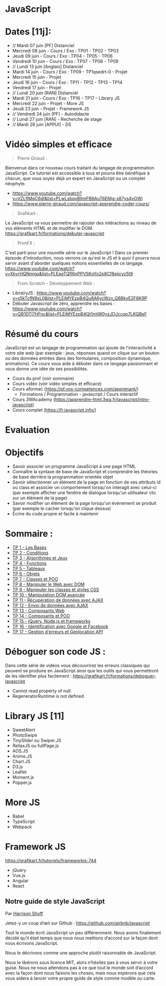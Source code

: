 # JavaScript
<!--
- Correction
-->

<!--
- La sécurité d'un site Web
- More cours
- Framework cours
- Library cours
- Best pratice
- Function fleche
- Voir photo
-->

# Dates [11j]:
- // Mardi 07 juin [PF] Distanciel
- Mercredi 08 juin - Cours / Exo : TP01 - TP02 - TP03
- Jeudi 09 juin - Cours / Exo : TP04 - TP05 - TP06
- Vendredi 10 juin - Cours / Exo : TP07 - TP08 - TP09
- // Lundi 13 juin [Anglais] Distanciel
- Mardi 14 juin - Cours / Exo : TP09 - TP1qsedrt-0 - Projet
- Mercredi 15 juin - Projet
- Jeudi 16 juin - Cours / Exo : TP11 - TP12 - TP13 - TP14
- Vendredi 17 juin - Projet
- // Lundi 20 juin [RAN] Distanciel
- Mardi 21 juin - Cours / Exo : TP16 - TP17 - Library JS
- Mercredi 22 juin - Projet - More JS
- Jeudi 23 juin - Projet - Framework JS
- // Vendredi 24 juin [PF] - Autodidacte
- // Lundi 27 juin [RAN] - Recherche de stage 
- // Mardi 28 juin [APPUI] - DS

# Vidéo simples et efficace
> Pierre Giraud : 

Bienvenue dans ce nouveau cours traitant du langage de programmation JavaScript. Ce tutoriel est accessible à tous et pourra être bénéfique à chacun, que vous soyez déjà un expert en JavaScript ou un complet néophyte.
- https://www.youtube.com/watch?v=VZLflMqC6dI&list=PLwLsbqvBlImFB8AuT6ENIg-s87ys4yGWI
- https://www.pierre-giraud.com/javascript-apprendre-coder-cours/

> Grafikart : 

Le JavaScript va vous permettre de rajouter des intéractions au niveau de vos éléments HTML et de modifier le DOM. 
https://grafikart.fr/formations/debuter-javascript

> PrimFX : 

C'est parti pour une nouvelle série sur le JavaScript ! Dans ce premier épisode d'introduction, nous verrons ce qu'est le JS et à quoi il pourra nous servir avant d'aborder quelques notions essentielles de ce langage.
https://www.youtube.com/watch?v=XkvrHQNmigs&list=PLEagTQfI6nPPVSKoYo2p8Cf8eijcyz5t9

> From Scratch - Développement Web : 

- LibrairyJS : https://www.youtube.com/watch?v=x5kTcfN9xL0&list=PLEiMYEzpB4Qu8A6ycWzv_Q8BkvE2F8K9P
- Débuter Javascript de zéro, apprendre les bases : https://www.youtube.com/watch?v=QB1DTl7HFnc&list=PLEiMYEzpB4Qt1mtW0yzJDJccqp7LKQBeF

# Résumé du cours
JavaScript est un langage de programmation qui ajoute de l'interactivité à votre site web (par exemple : jeux, réponses quand on clique sur un bouton ou des données entrées dans des formulaires, composition dynamique, animations). Ce cours vous aide à débuter dans ce langage passionnant et vous donne une idée de ses possibilités.

- Cours du prof (voir sommaire)
- Cours vidéo (voir vidéo simples et efficace)
- Cours aformac (https://pf.vos-competences.com/apprenant/)
  - Formations / Programmation - javascript / Cours interactif
- Cours 3WAcademy (https://apprendre-html.3wa.fr/javascript/intro-javascript)
- Cours complet (https://fr.javascript.info/)

# Evaluation 

# Objectifs
- Savoir associer un programme JavaScript à une page HTML
- Connaître la syntaxe de base de JavaScript et comprendre les théories de base derrière la programmation orientée objet
- Savoir sélectionner un élément de la page en fonction de ses attributs id ou class et associer un comportement lorsqu'on interagit avec celui-ci (par exemple afficher une fenêtre de dialogue lorsqu'un utilisateur clic sur un élément de la page)
- Savoir modifier un élément de la page lorsqu'un événement se produit (par exemple le cacher lorsqu'on clique dessus)
- Écrire du code propre et facile à maintenir
  
# Sommaire :
* [TP 1 - Les Bases](./Cours/tp01.md)
* [TP 2 - Conditions](./Cours/tp02.md)
* [TP 3 - Algorithmes et Jeux](./Cours/tp03.md)
* [TP 4 - Fonctions](./Cours/tp04.md)
* [TP 5 - Tableaux](./Cours/tp05.md)
* [TP 6 - Objets](./Cours/tp06.md)
* [TP 7 - Classes et POO](./Cours/tp07.md)
* [TP 8 - Manipuler le Web avec DOM](./Cours/tp08.md)
* [TP 9 - Manipuler les classes et styles CSS](./Cours/tp09.md)
* [TP 10 - Manipulation DOM avancée](./Cours/tp10.md)
* [TP 11 - Récupération de données avec AJAX](./Cours/tp11.md)
* [TP 12 - Envoi de données avec AJAX](./Cours/tp12.md)
* [TP 13 - Composants Web](./Cours/tp13.md)
* [TP 14 - Composants et POO](./Cours/tp14.md)
* [TP 15 - jQuery, Node.js et frameworks](./Cours/tp15.md)
* [TP 16 - Identification avec Google et Facebook](./Cours/tp16.md)
* [TP 17 - Gestion d'erreurs et Geolocation API](./Cours/tp17.md)

# Déboguer son code JS :
Dans cette série de vidéos vous découvrirez les erreurs classiques qui peuvent se produire en JavaScript ainsi que les outils qui vous permettront de les identifier plus facilement : https://grafikart.fr/formations/deboguer-javascript
-  Cannot read property of null 
-  RegeneratorRuntime is not defined 

# Library JS [11]
- SweetAlert
- PhotoSwipe
- TinySlider ou Swiper.JS
- RellaxJS ou fullPage.js
- AOS.JS
- Anime.JS
- Chart.JS
- D3.js
- Leaflet
- Moment.js
- Popper.js

# More JS
- Babel
- TypeScript
- Webpack

# Framework JS
https://grafikart.fr/tutoriels/frameworkjs-744
- jQuery
- Vue.js
- Angular
- React

## Notre guide de style JavaScript
Par [Harrison Shoff](https://www.linkedin.com/in/hshoff/)

Jetez-y un coup d’œil sur Github : https://github.com/airbnb/javascript

Tout le monde écrit JavaScript un peu différemment. Nous avons finalement décidé qu’il était temps que nous nous mettions d’accord sur la façon dont nous écrivons JavaScript.

Nous le décrivons comme une approche plutôt raisonnable de JavaScript.

Nous le libérons sous licence MIT, alors n’hésitez pas à vous servir à votre guise. Nous ne nous attendons pas à ce que tout le monde soit d’accord avec la façon dont nous faisons les choses, mais nous espérons que cela vous aidera à lancer votre propre guide de style comme modèle ou carte.